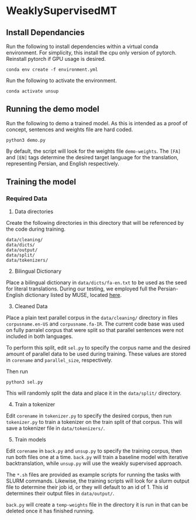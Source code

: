 # WeaklySupervisedMT

## Install Dependancies

Run the following to install dependencies within a virtual conda environment. For simplicity, this install the cpu only version of pytorch. Reinstall pytorch if GPU usage is desired.

```
conda env create -f environment.yml
```

Run the following to activate the environment.

```
conda activate unsup
```

## Running the demo model

Run the following to demo a trained model. As this is intended as a proof of concept, sentences and weights file are hard coded.

```
python3 demo.py
```

By default, the script will look for the weights file `demo-weights`. The `[FA]` and `[EN]` tags determine the desired target language for the translation, representing Persian, and English respectively.

## Training the model

### Required Data

1. Data directories

Create the following directories in this directory that will be referenced by the code during training.

```
data/cleaning/
data/dicts/
data/output/
data/split/
data/tokenizers/
```

2. Bilingual Dictionary

Place a bilingual dictionary in `data/dicts/fa-en.txt` to be used as the seed for literal translations. During our testing, we employed full the Persian-English dictionary listed by MUSE, located [here](https://dl.fbaipublicfiles.com/arrival/dictionaries/fa-en.txt).

3. Cleaned Data

Place a plain text parallel corpus in the `data/cleaning/` directory in files `corpusname.en-US` and `corpusname.fa-IR`. The current code base was used on fully parralel corpus that were split so that parallel sentences were not included in both languages.

To perform this split, edit `sel.py` to specify the corpus name and the desired amount of parallel data to be used during training. These values are stored in `corename` and `parallel_size`, respectively.

Then run
```
python3 sel.py
```

This will randomly split the data and place it in the `data/split/` directory.

4. Train a tokenizer

Edit `corename` in `tokenizer.py` to specify the desired corpus, then run `tokenizer.py` to train a tokenizer on the train split of that corpus. This will save a tokenizer file in `data/tokenizers/`.

5. Train models

Edit `corename` in `back.py` and `unsup.py` to specify the training corpus, then run both files one at a time. `back.py` will train a baseline model with iterative backtranslation, while `unsup.py` will use the weakly supervised approach.

The `*.sh` files are provided as example scripts for running the tasks with SLURM commands. Likewise, the training scripts will look for a slurm output file to determine their job id, or they will default to an id of 1. This id determines their output files in `data/output/`.

`back.py` will create a `temp-weights` file in the directory it is run in that can be deleted once it has finished running.